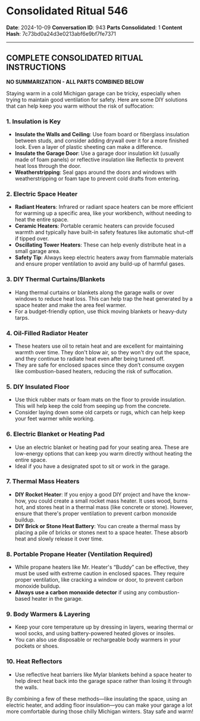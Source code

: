 # Consolidated Ritual 546

**Date**: 2024-10-09
**Conversation ID**: 943
**Parts Consolidated**: 1
**Content Hash**: 7c73bd0a24d3e0213abf6e9bf7fe7371

---

## COMPLETE CONSOLIDATED RITUAL INSTRUCTIONS

**NO SUMMARIZATION - ALL PARTS COMBINED BELOW**

Staying warm in a cold Michigan garage can be tricky, especially when trying to maintain good ventilation for safety. Here are some DIY solutions that can help keep you warm without the risk of suffocation:

### 1. **Insulation is Key**
   - **Insulate the Walls and Ceiling**: Use foam board or fiberglass insulation between studs, and consider adding drywall over it for a more finished look. Even a layer of plastic sheeting can make a difference.
   - **Insulate the Garage Door**: Use a garage door insulation kit (usually made of foam panels) or reflective insulation like Reflectix to prevent heat loss through the door.
   - **Weatherstripping**: Seal gaps around the doors and windows with weatherstripping or foam tape to prevent cold drafts from entering.

### 2. **Electric Space Heater**
   - **Radiant Heaters**: Infrared or radiant space heaters can be more efficient for warming up a specific area, like your workbench, without needing to heat the entire space.
   - **Ceramic Heaters**: Portable ceramic heaters can provide focused warmth and typically have built-in safety features like automatic shut-off if tipped over.
   - **Oscillating Tower Heaters**: These can help evenly distribute heat in a small garage area.
   - **Safety Tip**: Always keep electric heaters away from flammable materials and ensure proper ventilation to avoid any build-up of harmful gases.

### 3. **DIY Thermal Curtains/Blankets**
   - Hang thermal curtains or blankets along the garage walls or over windows to reduce heat loss. This can help trap the heat generated by a space heater and make the area feel warmer.
   - For a budget-friendly option, use thick moving blankets or heavy-duty tarps.

### 4. **Oil-Filled Radiator Heater**
   - These heaters use oil to retain heat and are excellent for maintaining warmth over time. They don't blow air, so they won't dry out the space, and they continue to radiate heat even after being turned off.
   - They are safe for enclosed spaces since they don’t consume oxygen like combustion-based heaters, reducing the risk of suffocation.

### 5. **DIY Insulated Floor**
   - Use thick rubber mats or foam mats on the floor to provide insulation. This will help keep the cold from seeping up from the concrete.
   - Consider laying down some old carpets or rugs, which can help keep your feet warmer while working.

### 6. **Electric Blanket or Heating Pad**
   - Use an electric blanket or heating pad for your seating area. These are low-energy options that can keep you warm directly without heating the entire space.
   - Ideal if you have a designated spot to sit or work in the garage.

### 7. **Thermal Mass Heaters**
   - **DIY Rocket Heater**: If you enjoy a good DIY project and have the know-how, you could create a small rocket mass heater. It uses wood, burns hot, and stores heat in a thermal mass (like concrete or stone). However, ensure that there's proper ventilation to prevent carbon monoxide buildup.
   - **DIY Brick or Stone Heat Battery**: You can create a thermal mass by placing a pile of bricks or stones next to a space heater. These absorb heat and slowly release it over time.

### 8. **Portable Propane Heater (Ventilation Required)**
   - While propane heaters like Mr. Heater's “Buddy” can be effective, they must be used with extreme caution in enclosed spaces. They require proper ventilation, like cracking a window or door, to prevent carbon monoxide buildup.
   - **Always use a carbon monoxide detector** if using any combustion-based heater in the garage.

### 9. **Body Warmers & Layering**
   - Keep your core temperature up by dressing in layers, wearing thermal or wool socks, and using battery-powered heated gloves or insoles.
   - You can also use disposable or rechargeable body warmers in your pockets or shoes.

### 10. **Heat Reflectors**
   - Use reflective heat barriers like Mylar blankets behind a space heater to help direct heat back into the garage space rather than losing it through the walls.

By combining a few of these methods—like insulating the space, using an electric heater, and adding floor insulation—you can make your garage a lot more comfortable during those chilly Michigan winters. Stay safe and warm!